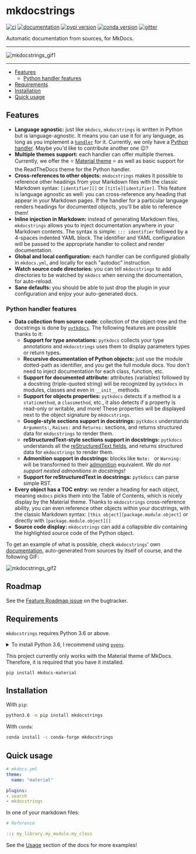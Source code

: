 # mkdocstrings

[![ci](https://github.com/pawamoy/mkdocstrings/workflows/ci/badge.svg)](https://github.com/pawamoy/mkdocstrings/actions?query=workflow%3Aci)
[![documentation](https://img.shields.io/badge/docs-mkdocs%20material-blue.svg?style=flat)](https://pawamoy.github.io/mkdocstrings/)
[![pypi version](https://img.shields.io/pypi/v/mkdocstrings.svg)](https://pypi.org/project/mkdocstrings/)
[![conda version](https://img.shields.io/conda/vn/conda-forge/mkdocstrings)](https://anaconda.org/conda-forge/mkdocstrings)
[![gitter](https://badges.gitter.im/join%20chat.svg)](https://gitter.im/mkdocstrings/community)

Automatic documentation from sources, for MkDocs.

---

![mkdocstrings_gif1](https://user-images.githubusercontent.com/3999221/77157604-fb807480-6aa1-11ea-99e0-d092371d4de0.gif)

---

- [Features](#features)
    - [Python handler features](#python-handler-features)
- [Requirements](#requirements)
- [Installation](#installation)
- [Quick usage](#quick-usage)

## Features

- **Language agnostic:** just like `mkdocs`, `mkdocstrings` is written in Python but is language-agnostic.
  It means you can use it for any language, as long as you implement a
  [`handler`](https://pawamoy.github.io/mkdocstrings/reference/handlers/__init__/) for it.
  Currently, we only have a [Python handler](https://pawamoy.github.io/mkdocstrings/reference/handlers/python/).
  Maybe you'd like to contribute another one :wink:?
- **Multiple themes support:** each handler can offer multiple themes. Currently, we offer the
  :star: [Material theme](https://squidfunk.github.io/mkdocs-material/) :star:
  as well as basic support for the ReadTheDocs theme for the Python handler.
- **Cross-references to other objects:** `mkdocstrings` makes it possible to reference other headings from your
  Markdown files with the classic Markdown syntax: `[identifier][]` or `[title][identifier]`. This feature is language
  agnostic as well: you can cross-reference any heading that appear in your Markdown pages.
  If the handler for a particular language renders headings for documented objects, you'll be able to reference them!
- **Inline injection in Markdown:** instead of generating Markdown files, `mkdocstrings` allows you to inject
  documentation anywhere in your Markdown contents. The syntax is simple: `::: identifier` followed by a 4-spaces
  indented YAML block. The identifier and YAML configuration will be passed to the appropriate handler
  to collect and render documentation.
- **Global and local configuration:** each handler can be configured globally in `mkdocs.yml`, and locally for each
  "autodoc" instruction.
- **Watch source code directories:** you can tell `mkdocstrings` to add directories to be watched by `mkdocs` when
  serving the documentation, for auto-reload.
- **Sane defaults:** you should be able to just drop the plugin in your configuration and enjoy your auto-generated docs.

### Python handler features

- **Data collection from source code**: collection of the object-tree and the docstrings is done by
  [`pytkdocs`](https://github.com/pawamoy/pytkdocs). The following features are possible thanks to it:
    - **Support for type annotations:** `pytkdocs` collects your type annotations and `mkdocstrings` uses them
      to display parameters types or return types.
    - **Recursive documentation of Python objects:** just use the module dotted-path as identifier, and you get the full
      module docs. You don't need to inject documentation for each class, function, etc.
    - **Support for documented attribute:** attributes (variables) followed by a docstring (triple-quoted string) will
      be recognized by `pytkdocs` in modules, classes and even in `__init__` methods.
    - **Support for objects properties:** `pytkdocs` detects if a method is a `staticmethod`, a `classmethod`, etc.,
      it also detects if a property is read-only or writable, and more! These properties will be displayed
      next to the object signature by `mkdocstrings`.
    - **Google-style sections support in docstrings:** `pytkdocs` understands `Arguments:`, `Raises:`
      and `Returns:` sections, and returns structured data for `mkdocstrings` to render them.
    - **reStructuredText-style sections support in docstrings:** `pytkdocs` understands all the
      [reStructuredText fields](https://www.sphinx-doc.org/en/master/usage/restructuredtext/domains.html?highlight=python%20domain#info-field-lists),
      and returns structured data for `mkdocstrings` to render them.
    - **Admonition support in docstrings:** blocks like `Note: ` or `Warning: ` will be transformed
      to their [admonition](https://squidfunk.github.io/mkdocs-material/extensions/admonition/) equivalent.
      *We do not support nested admonitions in docstrings!*
    - **Support for reStructuredText in docstrings:** `pytkdocs` can parse simple RST.
- **Every object has a TOC entry:** we render a heading for each object, meaning `mkdocs` picks them into the Table
  of Contents, which is nicely display by the Material theme. Thanks to `mkdocstrings` cross-reference ability,
  you can even reference other objects within your docstrings, with the classic Markdown syntax:
  `[this object][package.module.object]` or directly with `[package.module.object][]`
- **Source code display:** `mkdocstrings` can add a collapsible div containing the highlighted source code
  of the Python object.

To get an example of what is possible, check `mkdocstrings`'
own [documentation](https://pawamoy.github.io/mkdocstrings), auto-generated from sources by itself of course,
and the following GIF:

![mkdocstrings_gif2](https://user-images.githubusercontent.com/3999221/77157838-7184db80-6aa2-11ea-9f9a-fe77405202de.gif)

## Roadmap

See the [Feature Roadmap issue](https://github.com/pawamoy/mkdocstrings/issues/183) on the bugtracker.

## Requirements

`mkdocstrings` requires Python 3.6 or above.

<details>
<summary>To install Python 3.6, I recommend using <a href="https://github.com/pyenv/pyenv"><code>pyenv</code></a>.</summary>

```bash
# install pyenv
git clone https://github.com/pyenv/pyenv ~/.pyenv

# setup pyenv (you should also put these three lines in .bashrc or similar)
export PATH="${HOME}/.pyenv/bin:${PATH}"
export PYENV_ROOT="${HOME}/.pyenv"
eval "$(pyenv init -)"

# install Python 3.6
pyenv install 3.6.12

# make it available globally
pyenv global system 3.6.12
```
</details>

This project currently only works with the Material theme of MkDocs.
Therefore, it is required that you have it installed.

```
pip install mkdocs-material
```

## Installation

With `pip`:
```bash
python3.6 -m pip install mkdocstrings
```

With `conda`:
```bash
conda install -c conda-forge mkdocstrings
```

## Quick usage

```yaml
# mkdocs.yml
theme:
  name: "material"

plugins:
- search
- mkdocstrings
```

In one of your markdown files:

```yaml
# Reference

::: my_library.my_module.my_class
```

See the [Usage](https://pawamoy.github.io/mkdocstrings/usage) section of the docs for more examples!
